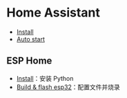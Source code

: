 # Home Assistant

- [Install](https://www.home-assistant.io/installation/linux#install-home-assistant-core)
- [Auto start](https://community.home-assistant.io/t/autostart-using-systemd/199497)



## ESP Home

- [Install](https://esphome.io/guides/installing_esphome)：安装 Python
- [Build & flash esp32](https://esphome.io/guides/getting_started_command_line)：配置文件并烧录